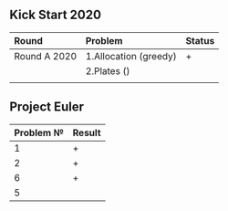 
## Kick Start 2020
| Round        | Problem               | Status | 
|:-------------|:----------------------|:-------|
| Round A 2020 | 1.Allocation (greedy) | +      |            
 |              | 2.Plates ()           |        |
 |              |                       |        |
                                                                                                                                                                                                                                  

## Project Euler
| Problem № | Result |
|-----------|--------|
| 1         | +      |
| 2         | +      |
| 6         | +      |
| 5         |        |


